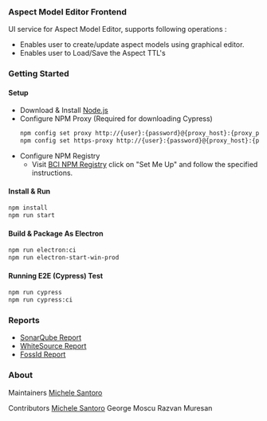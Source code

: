 ### Aspect Model Editor Frontend

UI service for Aspect Model Editor, supports following operations :

* Enables user to create/update aspect models using graphical editor.
* Enables user to Load/Save the Aspect TTL's

### Getting Started

#### Setup

* Download & Install [Node.js](https://nodejs.org/en/download/)
* Configure NPM Proxy (Required for downloading Cypress)
    ```bash
    npm config set proxy http://{user}:{password}@{proxy_host}:{proxy_port}
    npm config set https-proxy http://{user}:{password}@{proxy_host}:{proxy_port}
    ```
* Configure NPM Registry
  * Visit [BCI NPM Registry](https://artifactory.boschdevcloud.com) click on "Set Me Up" and follow the specified
    instructions.

#### Install & Run

```bash
npm install
npm run start
```

#### Build & Package As Electron

```bash
npm run electron:ci
npm run electron-start-win-prod
```

#### Running E2E (Cypress) Test

```bash
npm run cypress
npm run cypress:ci
```

### Reports

* [SonarQube Report](https://bci-dev.de.bosch.com/sonar/dashboard?id=com.bosch.bci.bame:bame-ui)
* [WhiteSource Report](https://app-eu.whitesourcesoftware.com/Wss)
* [FossId Report](https://rb-fossid.de.bosch.com/)

### About

Maintainers
[Michele Santoro](michele.santoro@bosch.com)

Contributors
[Michele Santoro](michele.santoro@bosch.com)
George Moscu Razvan Muresan
